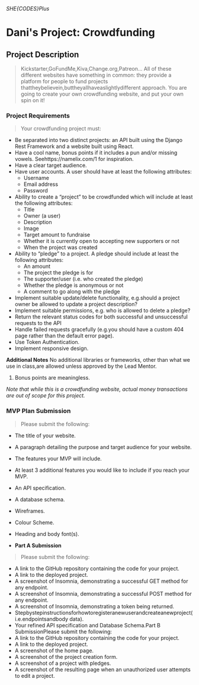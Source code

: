*SHE{CODES}Plus*
# Dani's Project: Crowdfunding
## Project Description
> Kickstarter,GoFundMe,Kiva,Change.org,Patreon... All of these different websites have something in common: they provide a platform for people to fund projects thattheybelievein,buttheyallhaveaslightlydifferent approach. You are going to create your own crowdfunding website, and put your own spin on it!

### Project Requirements
> Your crowdfunding project must:
- Be separated into two distinct projects: an API built using the Django Rest Framework and a website built using React.
- Have a cool name, bonus points if it includes a pun and/or missing vowels. Seehttps://namelix.com/1 for inspiration.
- Have a clear target audience.
- Have user accounts. A user should have at least the following attributes:
  - Username
  - Email address
  - Password
- Ability to create a “project” to be crowdfunded which will include at least the following attributes:
  - Title
  - Owner (a user)
  - Description
  - Image
  - Target amount to fundraise
  - Whether it is currently open to accepting new supporters or not
  - When the project was created
- Ability to “pledge” to a project. A pledge should include at least the following attributes:
  - An amount
  - The project the pledge is for
  - The supporter/user (i.e. who created the pledge)
  - Whether the pledge is anonymous or not
  - A comment to go along with the pledge
- Implement suitable update/delete functionality, e.g.should a project owner be allowed to update a project description?
- Implement suitable permissions, e.g. who is allowed to delete a pledge?
- Return the relevant status codes for both successful and unsuccessful requests to the API
- Handle failed requests gracefully (e.g.you should have a custom 404 page rather than the default error page).
- Use Token Authentication.
- Implement responsive design.
  
**Additional Notes**
No additional libraries or frameworks, other than what we use in class,are allowed unless approved by the Lead Mentor. 
  1. Bonus points are meaningless.

*Note that while this is a crowdfunding website, actual money transactions are out of scope for this project.*

### MVP Plan Submission
> Please submit the following:
- The title of your website.
- A paragraph detailing the purpose and target audience for your website.
- The features your MVP will include.
- At least 3 additional features you would like to include if you reach your MVP.
- An API specification.
- A database schema.
- Wireframes.
- Colour Scheme.
- Heading and body font(s).
  
- **Part A Submission**
> Please submit the following:
- A link to the GitHub repository containing the code for your project.
- A link to the deployed project.
- A screenshot of Insomnia, demonstrating a successful GET method for any endpoint.
- A screenshot of Insomnia, demonstrating a successful POST method for any endpoint.
- A screenshot of Insomnia, demonstrating a token being returned.
- Stepbystepinstructionsforhowtoregisteranewuserandcreateanewproject(i.e.endpointsandbody data).
- Your refined API specification and Database Schema.Part B SubmissionPlease submit the following:
- A link to the GitHub repository containing the code for your project.
- A link to the deployed project.
- A screenshot of the home page.
- A screenshot of the project creation form.
- A screenshot of a project with pledges.
- A screenshot of the resulting page when an unauthorized user attempts to edit a project.